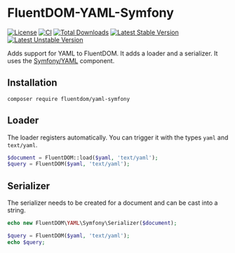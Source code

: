 FluentDOM-YAML-Symfony
=====================

[![License](https://poser.pugx.org/fluentdom/yaml-symfony/license.svg)](http://www.opensource.org/licenses/mit-license.php)
[![CI](https://github.com/ThomasWeinert/FluentDOM-YAML-Symfony/actions/workflows/ci.yml/badge.svg)](https://github.com/ThomasWeinert/FluentDOM-YAML-Symfony/actions/workflows/ci.yml)
[![Total Downloads](https://poser.pugx.org/fluentdom/yaml-symfony/downloads.svg)](https://packagist.org/packages/fluentdom/yaml-symfony)
[![Latest Stable Version](https://poser.pugx.org/fluentdom/yaml-symfony/v/stable.svg)](https://packagist.org/packages/fluentdom/yaml-symfony)
[![Latest Unstable Version](https://poser.pugx.org/fluentdom/yaml-symfony/v/unstable.svg)](https://packagist.org/packages/fluentdom/yaml-symfony)


Adds support for YAML to FluentDOM. It adds a loader and a serializer. It uses the
[Symfony/YAML](http://symfony.com/doc/current/components/yaml/introduction.html) component.

Installation
------------

```text
composer require fluentdom/yaml-symfony
```

Loader
------

The loader registers automatically. You can trigger it with the types `yaml` and `text/yaml`.

```php
$document = FluentDOM::load($yaml, 'text/yaml');
$query = FluentDOM($yaml, 'text/yaml');
```

Serializer
----------

The serializer needs to be created for a document and can be cast into a string.

```php
echo new FluentDOM\YAML\Symfony\Serializer($document);
```

```php
$query = FluentDOM($yaml, 'text/yaml');
echo $query;
```



